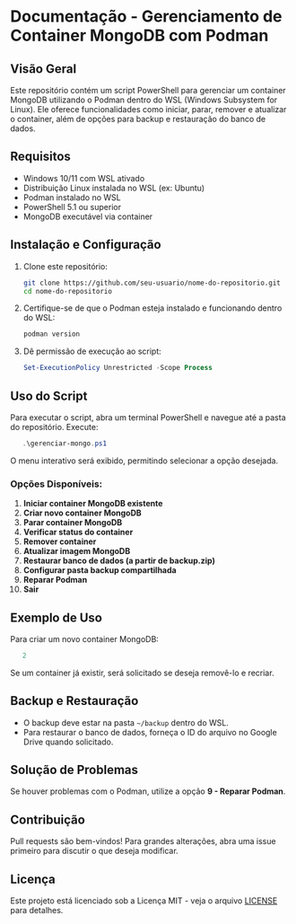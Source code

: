 # Documentação - Gerenciamento de Container MongoDB com Podman

## Visão Geral
Este repositório contém um script PowerShell para gerenciar um container MongoDB utilizando o Podman dentro do WSL (Windows Subsystem for Linux). Ele oferece funcionalidades como iniciar, parar, remover e atualizar o container, além de opções para backup e restauração do banco de dados.

## Requisitos
- Windows 10/11 com WSL ativado
- Distribuição Linux instalada no WSL (ex: Ubuntu)
- Podman instalado no WSL
- PowerShell 5.1 ou superior
- MongoDB executável via container

## Instalação e Configuração
1. Clone este repositório:
   ```sh
   git clone https://github.com/seu-usuario/nome-do-repositorio.git
   cd nome-do-repositorio
   ```
2. Certifique-se de que o Podman esteja instalado e funcionando dentro do WSL:
   ```sh
   podman version
   ```
3. Dê permissão de execução ao script:
   ```powershell
   Set-ExecutionPolicy Unrestricted -Scope Process
   ```

## Uso do Script
Para executar o script, abra um terminal PowerShell e navegue até a pasta do repositório. Execute:
```powershell
   .\gerenciar-mongo.ps1
```
O menu interativo será exibido, permitindo selecionar a opção desejada.

### Opções Disponíveis:
1. **Iniciar container MongoDB existente**
2. **Criar novo container MongoDB**
3. **Parar container MongoDB**
4. **Verificar status do container**
5. **Remover container**
6. **Atualizar imagem MongoDB**
7. **Restaurar banco de dados (a partir de backup.zip)**
8. **Configurar pasta backup compartilhada**
9. **Reparar Podman**
10. **Sair**

## Exemplo de Uso
Para criar um novo container MongoDB:
```powershell
   2
```
Se um container já existir, será solicitado se deseja removê-lo e recriar.

## Backup e Restauração
- O backup deve estar na pasta `~/backup` dentro do WSL.
- Para restaurar o banco de dados, forneça o ID do arquivo no Google Drive quando solicitado.

## Solução de Problemas
Se houver problemas com o Podman, utilize a opção **9 - Reparar Podman**.

## Contribuição
Pull requests são bem-vindos! Para grandes alterações, abra uma issue primeiro para discutir o que deseja modificar.

## Licença
Este projeto está licenciado sob a Licença MIT - veja o arquivo [LICENSE](LICENSE) para detalhes.

